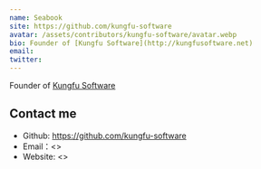 ```yaml
---
name: Seabook
site: https://github.com/kungfu-software
avatar: /assets/contributors/kungfu-software/avatar.webp
bio: Founder of [Kungfu Software](http://kungfusoftware.net)
email:
twitter:
---
```


Founder of [Kungfu Software](http://kungfusoftware.net)

## Contact me

- Github: <https://github.com/kungfu-software>
- Email：<>
- Website: <>
